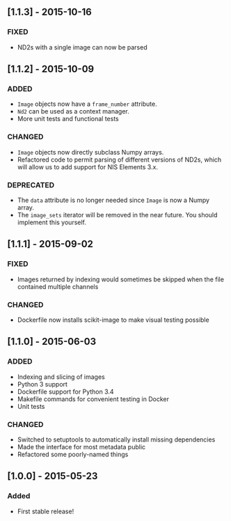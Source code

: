 ## [1.1.3] - 2015-10-16
### FIXED
- ND2s with a single image can now be parsed

## [1.1.2] - 2015-10-09
### ADDED
- `Image` objects now have a `frame_number` attribute.
- `Nd2` can be used as a context manager.
- More unit tests and functional tests

### CHANGED
- `Image` objects now directly subclass Numpy arrays.
- Refactored code to permit parsing of different versions of ND2s, which will allow us to add support for NIS Elements 3.x.

### DEPRECATED
- The `data` attribute is no longer needed since `Image` is now a Numpy array.
- The `image_sets` iterator will be removed in the near future. You should implement this yourself.

## [1.1.1] - 2015-09-02
### FIXED
- Images returned by indexing would sometimes be skipped when the file contained multiple channels

### CHANGED
- Dockerfile now installs scikit-image to make visual testing possible

## [1.1.0] - 2015-06-03
### ADDED
- Indexing and slicing of images
- Python 3 support
- Dockerfile support for Python 3.4
- Makefile commands for convenient testing in Docker
- Unit tests

### CHANGED
- Switched to setuptools to automatically install missing dependencies
- Made the interface for most metadata public
- Refactored some poorly-named things

## [1.0.0] - 2015-05-23
### Added
- First stable release!
